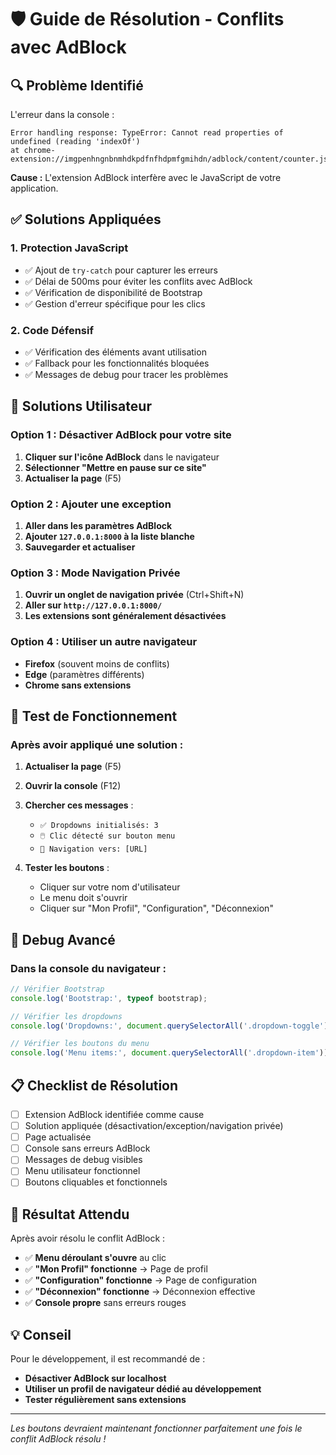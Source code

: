 # 🛡️ Guide de Résolution - Conflits avec AdBlock

## 🔍 **Problème Identifié**

L'erreur dans la console :
```
Error handling response: TypeError: Cannot read properties of undefined (reading 'indexOf')
at chrome-extension://imgpenhngnbnmhdkpdfnfhdpmfgmihdn/adblock/content/counter.js:17:15
```

**Cause :** L'extension AdBlock interfère avec le JavaScript de votre application.

## ✅ **Solutions Appliquées**

### **1. Protection JavaScript**
- ✅ Ajout de `try-catch` pour capturer les erreurs
- ✅ Délai de 500ms pour éviter les conflits avec AdBlock
- ✅ Vérification de disponibilité de Bootstrap
- ✅ Gestion d'erreur spécifique pour les clics

### **2. Code Défensif**
- ✅ Vérification des éléments avant utilisation
- ✅ Fallback pour les fonctionnalités bloquées
- ✅ Messages de debug pour tracer les problèmes

## 🚀 **Solutions Utilisateur**

### **Option 1 : Désactiver AdBlock pour votre site**
1. **Cliquer sur l'icône AdBlock** dans le navigateur
2. **Sélectionner "Mettre en pause sur ce site"**
3. **Actualiser la page** (F5)

### **Option 2 : Ajouter une exception**
1. **Aller dans les paramètres AdBlock**
2. **Ajouter `127.0.0.1:8000` à la liste blanche**
3. **Sauvegarder et actualiser**

### **Option 3 : Mode Navigation Privée**
1. **Ouvrir un onglet de navigation privée** (Ctrl+Shift+N)
2. **Aller sur `http://127.0.0.1:8000/`**
3. **Les extensions sont généralement désactivées**

### **Option 4 : Utiliser un autre navigateur**
- **Firefox** (souvent moins de conflits)
- **Edge** (paramètres différents)
- **Chrome sans extensions**

## 🧪 **Test de Fonctionnement**

### **Après avoir appliqué une solution :**

1. **Actualiser la page** (F5)
2. **Ouvrir la console** (F12)
3. **Chercher ces messages** :
   - `✅ Dropdowns initialisés: 3`
   - `🖱️ Clic détecté sur bouton menu`
   - `🔗 Navigation vers: [URL]`

4. **Tester les boutons** :
   - Cliquer sur votre nom d'utilisateur
   - Le menu doit s'ouvrir
   - Cliquer sur "Mon Profil", "Configuration", "Déconnexion"

## 🔧 **Debug Avancé**

### **Dans la console du navigateur :**
```javascript
// Vérifier Bootstrap
console.log('Bootstrap:', typeof bootstrap);

// Vérifier les dropdowns
console.log('Dropdowns:', document.querySelectorAll('.dropdown-toggle'));

// Vérifier les boutons du menu
console.log('Menu items:', document.querySelectorAll('.dropdown-item'));
```

## 📋 **Checklist de Résolution**

- [ ] Extension AdBlock identifiée comme cause
- [ ] Solution appliquée (désactivation/exception/navigation privée)
- [ ] Page actualisée
- [ ] Console sans erreurs AdBlock
- [ ] Messages de debug visibles
- [ ] Menu utilisateur fonctionnel
- [ ] Boutons cliquables et fonctionnels

## 🎯 **Résultat Attendu**

Après avoir résolu le conflit AdBlock :
- ✅ **Menu déroulant s'ouvre** au clic
- ✅ **"Mon Profil" fonctionne** → Page de profil
- ✅ **"Configuration" fonctionne** → Page de configuration  
- ✅ **"Déconnexion" fonctionne** → Déconnexion effective
- ✅ **Console propre** sans erreurs rouges

## 💡 **Conseil**

Pour le développement, il est recommandé de :
- **Désactiver AdBlock sur localhost**
- **Utiliser un profil de navigateur dédié au développement**
- **Tester régulièrement sans extensions**

---
*Les boutons devraient maintenant fonctionner parfaitement une fois le conflit AdBlock résolu !*
